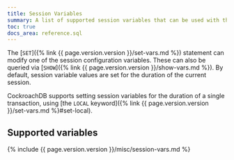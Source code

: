 ```yaml
---
title: Session Variables
summary: A list of supported session variables that can be used with the SET statement to modify the current configuration of the client session.
toc: true
docs_area: reference.sql
---
```


The [`SET`]({% link {{ page.version.version }}/set-vars.md %}) statement can modify one of the session configuration variables. These can also be queried via [`SHOW`]({% link {{ page.version.version }}/show-vars.md %}). By default, session variable values are set for the duration of the current session.

CockroachDB supports setting session variables for the duration of a single transaction, using [the `LOCAL` keyword]({% link {{ page.version.version }}/set-vars.md %}#set-local).

## Supported variables

{% include {{ page.version.version }}/misc/session-vars.md %}